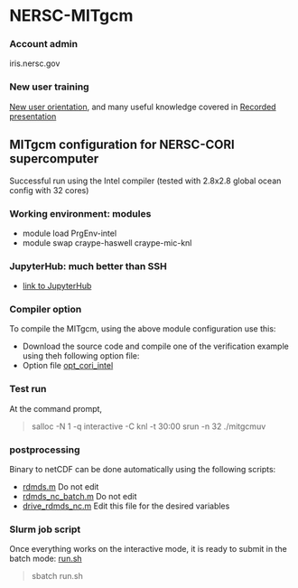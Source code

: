 # NERSC-MITgcm

### Account admin
iris.nersc.gov

### New user training
[New user orientation](https://www.nersc.gov/users/training/events/new-user-training-june-16-2020/), and many useful knowledge covered in [Recorded presentation](https://www.youtube.com/playlist?list=PL20S5EeApOSsFDfNrshVdiaQKZK4CNFq7)

## MITgcm configuration for NERSC-CORI supercomputer
Successful run using the Intel compiler (tested with 2.8x2.8 global ocean config with 32 cores)

### Working environment: modules
* module load PrgEnv-intel
* module swap craype-haswell craype-mic-knl

### JupyterHub: much better than SSH
* [link to JupyterHub](https://jupyter.nersc.gov/hub/home)

### Compiler option
To compile the MITgcm, using the above module configuration use this: 
* Download the source code and compile one of the verification example using theh following option file: 
* Option file [opt_cori_intel](https://github.com/takaito1/NERSC-MITgcm/blob/main/code/opt_cori_intel)

### Test run
At the command prompt,
> salloc -N 1 -q interactive -C knl -t 30:00 
> srun -n 32 ./mitgcmuv

### postprocessing 
Binary to netCDF can be done automatically using the following scripts: 
* [rdmds.m](https://github.com/takaito1/NERSC-MITgcm/blob/main/rdmds.m) Do not edit
* [rdmds_nc_batch.m](https://github.com/takaito1/NERSC-MITgcm/blob/main/rdmds_nc_batch.m) Do not edit
* [drive_rdmds_nc.m](https://github.com/takaito1/NERSC-MITgcm/blob/main/drive_rdmds_nc.m) Edit this file for the desired variables

### Slurm job script
Once everything works on the interactive mode, it is ready to submit in the batch mode: 
[run.sh](https://github.com/takaito1/NERSC-MITgcm/blob/main/run.sh)
> sbatch run.sh
